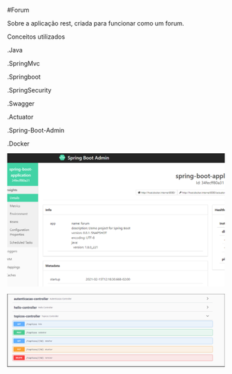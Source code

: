 #Forum

Sobre a aplicação rest, criada para funcionar como um forum.<p>
Conceitos utilizados<p>

.Java<p>
.SpringMvc<p>
.Springboot<p>
.SpringSecurity<p>
.Swagger<p>
.Actuator<p>
.Spring-Boot-Admin<p>
.Docker<p>

![Forum](https://github.com/jacksuh/forum/blob/master/Spring_boot_admin.PNG)<p>


![Forum](https://github.com/jacksuh/forum/blob/master/Swagger.PNG)<p>